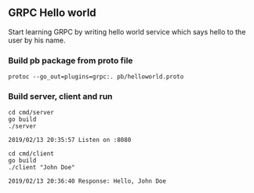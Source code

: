 ## GRPC Hello world

Start learning GRPC by writing hello world service which says hello to the user by his name.

### Build pb package from proto file

```
protoc --go_out=plugins=grpc:. pb/helloworld.proto
```

### Build server, client and run
```
cd cmd/server
go build
./server
```
```
2019/02/13 20:35:57 Listen on :8080
```
```
cd cmd/client
go build 
./client "John Doe"
```
```
2019/02/13 20:36:40 Response: Hello, John Doe
```
